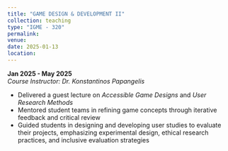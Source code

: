 ```yaml
---
title: "GAME DESIGN & DEVELOPMENT II"
collection: teaching
type: "IGME - 320"
permalink: 
venue: 
date: 2025-01-13
location: 
---
```

**Jan 2025 - May 2025**  
_Course Instructor: Dr. Konstantinos Papangelis_  
* Delivered a guest lecture on _Accessible Game Designs_ and _User Research Methods_
* Mentored student teams in refining game concepts through iterative feedback and critical review  
* Guided students in designing and developing user studies to evaluate their projects, emphasizing experimental design, ethical research practices, and inclusive evaluation strategies








